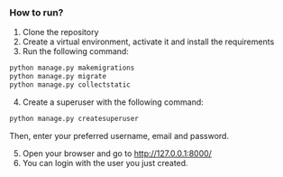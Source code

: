 ### How to run?

1. Clone the repository
2. Create a virtual environment, activate it and install the requirements
3. Run the following command:

```bash
python manage.py makemigrations
python manage.py migrate
python manage.py collectstatic
```

4. Create a superuser with the following command:

```bash
python manage.py createsuperuser
```

Then, enter your preferred username, email and password.

5. Open your browser and go to http://127.0.0.1:8000/
6. You can login with the user you just created.